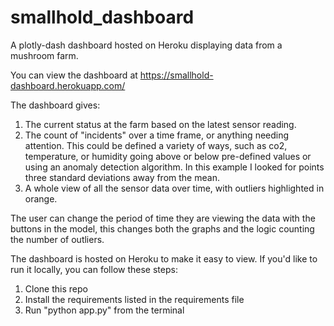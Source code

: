 # smallhold_dashboard
A plotly-dash dashboard hosted on Heroku displaying data from a mushroom farm.

You can view the dashboard at https://smallhold-dashboard.herokuapp.com/

The dashboard gives:
  1. The current status at the farm based on the latest sensor reading.
  2. The count of "incidents" over a time frame, or anything needing attention. This could be defined a variety of ways, such as co2, temperature, or humidity going above or below pre-defined values or using an anomaly detection algorithm. In this example I looked for points three standard deviations away from the mean.
  3. A whole view of all the sensor data over time, with outliers highlighted in orange. 

The user can change the period of time they are viewing the data with the buttons in the model, this changes both the graphs and the logic counting the number of outliers. 



The dashboard is hosted on Heroku to make it easy to view. If you'd like to run it locally, you can follow these steps:
1. Clone this repo
2. Install the requirements listed in the requirements file
3. Run "python app.py" from the terminal

